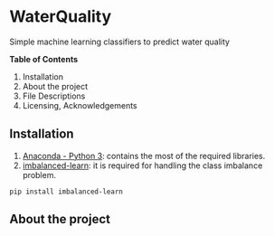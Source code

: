 # WaterQuality
  Simple machine learning classifiers to predict water quality

**Table of Contents**
  1. Installation
  2. About the project
  3. File Descriptions
  4. Licensing, Acknowledgements

## Installation
  1. [Anaconda - Python 3](https://www.anaconda.com/products/individual): contains the most of the required libraries.
  2. [imbalanced-learn](https://imbalanced-learn.org/stable/): it is required for handling the class imbalance problem.
    
    pip install imbalanced-learn  
## About the project
    
